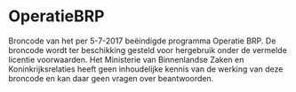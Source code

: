 # OperatieBRP
Broncode van het per 5-7-2017 beëindigde programma Operatie BRP.
De broncode wordt ter beschikking gesteld voor hergebruik onder de vermelde licentie voorwaarden.
Het Ministerie van Binnenlandse Zaken en Koninkrijksrelaties heeft geen inhoudelijke kennis van de werking van deze broncode en kan daar geen vragen over beantwoorden.
